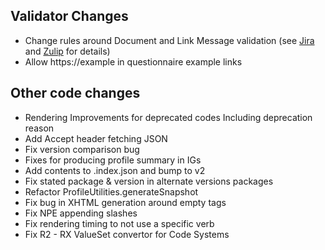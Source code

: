 ## Validator Changes

* Change rules around Document and Link Message validation (see [Jira](https://jira.hl7.org/browse/FHIR-39502) and [Zulip](https://chat.fhir.org/#narrow/stream/179252-IG-creation/topic/Entry.20isn't.20reachable.20by.20traversing.20from.20first.20Bundle.20entry) for details)
* Allow https://example in questionnaire example links

## Other code changes

* Rendering Improvements for deprecated codes Including deprecation reason 
* Add Accept header fetching JSON
* Fix version comparison bug
* Fixes for producing profile summary in IGs
* Add contents to .index.json and bump to v2
* Fix stated package & version in alternate versions packages
* Refactor ProfileUtilities.generateSnapshot
* Fix bug in XHTML generation around empty tags
* Fix NPE appending slashes
* Fix rendering timing to not use a specific verb
* Fix R2 - RX ValueSet convertor for Code Systems
